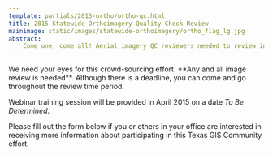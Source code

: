```yaml
---
template: partials/2015-ortho/ortho-qc.html
title: 2015 Statewide Orthoimagery Quality Check Review
mainimage: static/images/statewide-orthoimagery/ortho_flag_lg.jpg
abstract:
    Come one, come all! Aerial imagery QC reviewers needed to review incoming imagery products between April – October 2015. No experience necessary and no software installation required.
---
```

<p class="lead">We need your eyes for this crowd-sourcing effort. **Any and all image review is needed**. Although there is a deadline, you can come and go throughout the review time period.</p>
 
<p class="lead">Webinar training session will be provided in April 2015 on a date <em>To Be Determined</em>.</p>
 
<p class="lead">Please fill out the form below if you or others in your office are interested in receiving more information about participating in this Texas GIS Community effort.</p>

